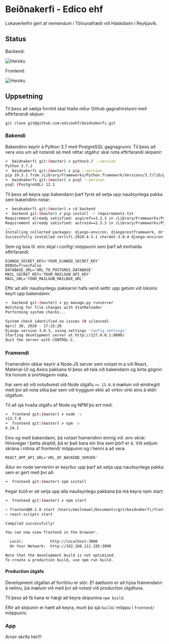 # Beiðnakerfi - Edico ehf

Lokaverkefni gert af nemendum í Tölvunafræði við Háskólann í Reykjavík.

## Status

Backend:

![Heroku](https://pyheroku-badge-with-path.herokuapp.com/?app=beidnakerfi-api&path=/admin&style=flat)

Frontend:

![Heroku](https://pyheroku-badge-with-path.herokuapp.com/?app=beidnakerfi&style=flat)

## Uppsetning

Til þess að sækja forritið skal hlaða niður Github gagnahirslunni með efitrfarandi skipun:

`git clone git@github.com:edicoehf/beidnakerfi.git`

### Bakendi

Bakendinn keyrir á Python 3.7 með PostgreSQL gagnagrunni. Til þess að vera viss um að notandi sé með réttar útgáfur skal nota eftirfarandi skipanir:

```bash
➜  beidnakerfi git:(master) ✗ python3.7 --version
Python 3.7.2
➜  beidnakerfi git:(master) ✗ pip --version
pip 19.3.1 from /Library/Frameworks/Python.framework/Versions/3.7/lib/python3.7/site-packages/pip (python 3.7)
➜  beidnakerfi git:(master) ✗ psql --version
psql (PostgreSQL) 12.1
```

Til þess að keyra upp bakendann þarf fyrst að setja upp nauðsynlega pakka sem bakendinn notar:

```bash
➜  beidnakerfi git:(master) ✗ cd backend
➜  backend git:(master) ✗ pip install -r requirements.txt
Requirement already satisfied: asgiref==3.2.3 in /Library/Frameworks/Python.framework/Versions/3.7/lib/python3.7/site-packages (from -r requirements.txt (line 1)) (3.2.3)
Requirement already satisfied: astroid==2.3.3 in /Library/Frameworks/Python.framework/Versions/3.7/lib/python3.7/site-packages (from -r requirements.txt (line 2)) (2.3.3)
...
Installing collected packages: django-environ, djangorestframework, drf-nested-routers, python-dotenv, certifi, idna, chardet, requests
Successfully installed certifi-2020.4.5.1 chardet-3.0.4 django-environ-0.4.5 djangorestframework-3.11.0 drf-nested-routers-0.91 idna-2.9 python-dotenv-0.12.0 requests-2.23.0
```

Sem og búa til .env skjal í config/ möppunni sem þarf að innihalda eftirfarandi:

```config
DJANGO_SECRET_KEY='YOUR_DJANGO_SECRET_KEY'
DEBUG=True/False
DATABASE_URL='URL_TO_POSTGRES_DATABASE'
MAIL_SECRET_KEY='YOUR_MAILGUN_API_KEY'
MAIL_URL='YOUR_MAILGUN_MAILBOX_URL'
```

Eftir að allir nauðsynlegu pakkarnir hafa verið settir upp getum við loksins keyrt upp bakendann:

```bash
➜  backend git:(master) ✗ py manage.py runserver
Watching for file changes with StatReloader
Performing system checks...

System check identified no issues (0 silenced).
April 30, 2020 - 17:25:20
Django version 3.0.3, using settings 'config.settings'
Starting development server at http://127.0.0.1:8000/
Quit the server with CONTROL-C.
```

### Framendi

Framendinn okkar keyrir á Node.JS server sem notast m.a við React, Material-UI og Axios pakkana til þess að tala við bakendann og birta gögnin frá honum á snirtilegann máta.

Þar sem að við notuðumst við Node útgáfu `>= 13.0.0` mælum við eindregið með því að nota slíka þar sem við tryggjum ekki að virkni virki eins á eldri útgáfum.

Til að sjá hvaða útgáfu af Node og NPM þú ert með:

```bash
➜  frontend git:(master) ✗ node -v
v13.7.0
➜  frontend git:(master) ✗ npm -v
6.14.1
```

Eins og með bakendann, þá notast framendinn einnig við .env skrár. Hinsvegar í þetta skiptið, þá er það bara ein lína sem þörf er á. Við setjum skrána í rótina af frontend/ möppunni og í henni á að vera:

```env
REACT_APP_API_URL='URL_OF_BACKEND_SERVER'
```

Áður en node serverinn er keyrður upp þarf að setja upp nauðsynlega pakka sem er gert með því að:

```bash
➜  frontend git:(master) npm install
```

Þegar búið er að setja upp alla nauðsynlegu pakkana þá má keyra npm start:

```bash
➜  frontend git:(master) ✗ npm start

> frontend@0.1.0 start /Users/emilnewel/Documents/git/beidnakerfi/frontend
> react-scripts start

Compiled successfully!

You can now view frontend in the browser.

  Local:            http://localhost:3000
  On Your Network:  http://192.168.111.195:3000

Note that the development build is not optimized.
To create a production build, use npm run build.
```

#### Production útgáfa

Development útgáfan af forritinu er stór. Ef áætlunin er að hýsa framendann á netinu, þá mælum við með því að notast við production útgáfuna.

Til þess að fá hana er hægt að keyra skipunina `npm build`.

Eftir að skipunin er hætt að keyra, munt þú sjá `build/` möppu í `frontend/` möppunni.

### App

Arnór skrifa hér!!!